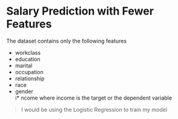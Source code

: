 # Salary Prediction with Fewer Features
The dataset contains only the following features

* workclass	
* education	
* marital	
* occupation	
* relationship	
* race	
* gender	
i* ncome
where income is the target or the dependent variable

> I would be using the Logistic Regression to train my model
